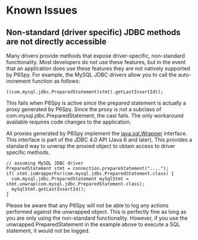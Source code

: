 # Known Issues

## Non-standard (driver specific) JDBC methods are not directly accessible

Many drivers provide methods that expose driver-specific, non-standard functionality. Most developers do not use
these features, but in the event that an application does use these features they are not natively supported by
P6Spy. For example, the MySQL JDBC drivers allow you to call the auto-increment function as follows:

    ((com.mysql.jdbc.PreparedStatement)stmt).getLastInsertId();

This fails when P6Spy is active since the prepared statement is actually a proxy generated by P6Spy. Since
the proxy is not a subclass of com.mysql.jdbc.PreparedStatement, the cast fails.  The only workaround available
requires code changes to the application.

All proxies generated by P6Spy implement the [java.sql.Wrapper](http://docs.oracle.com/javase/6/docs/api/java/sql/Wrapper.html)
interface.  This interface is part of the JDBC 4.0 API (Java 6 and later).  This provides a standard way to unwrap
the proxied object to obtain access to driver specific methods.

    // assuming MySQL JDBC driver
    PreparedStatement stmt = connection.prepareStatement("....");
    if( stmt.isWrapperFor(com.mysql.jdbc.PreparedStatement.class) {
      com.mysql.jdbc.PreparedStatement mySqlStmt = stmt.unwrap(com.mysql.jdbc.PreparedStatement.class);
      mySqlStmt.getLastInsertId();
    }

Please be aware that any P6Spy will not be able to log any actions performed against the unwrapped object.  This is
perfectly fine as long as you are only using the non-standard functionality.  However, if you use the unwrapped
PreparedStatement in the example above to execute a SQL statement, it would not be logged.
